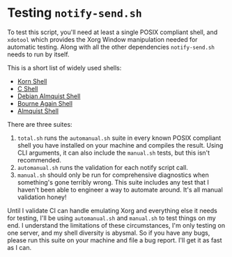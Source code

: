 # Testing `notify-send.sh`

To test this script, you'll need at least a single POSIX compliant shell,
and `xdotool` which provides the Xorg Window manipulation needed for
automatic testing. Along with all the other dependencies `notify-send.sh`
needs to run by itself.

This is a short list of widely used shells:
 * [Korn Shell][ksh]
 * [C Shell][csh]
 * [Debian Almquist Shell][dash]
 * [Bourne Again Shell][bash]
 * [Almquist Shell][ash]


There are three suites:
 1. `total.sh` runs the `automanual.sh` suite in every
    known POSIX compliant shell you have installed on your machine and
    compiles the result. Using CLI arguments, it can also include the
    `manual.sh` tests, but this isn't recommended.
 2. `automanual.sh` runs the validation for each notify script call.
 3. `manual.sh` should only be run for comprehensive diagnostics when
    something's gone terribly wrong. This suite includes any test that
    I haven't been able to engineer a way to automate around. It's all
    manual validation honey! 


Until I validate CI can handle emulating Xorg and everything else it needs
for testing, I'll be using `automanual.sh` and `manual.sh` to test things on my end.
I understand the limitations of these circumstances, I'm only testing on one server,
and my shell diversity is abysmal. So if you have any bugs, please run
this suite on your machine and file a bug report. I'll get it as fast as I can.


[bash]: https://placeholder.com
[ksh]: https://placeholder.com
[csh]: https://placeholder.com
[dash]: https://placeholder.com
[ash]: https://placeholder.com
